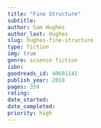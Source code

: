 ```yaml
---
title: "Fine Structure"
subtitle: 
author: Sam Hughes
author_last: Hughes
slug: hughes-fine-structure
type: fiction
img: true
genre: science fiction
isbn: 
goodreads_id: 40601141
publish_year: 2018
pages: 359
rating: 
date_started:
date_completed:
priority: high
---
```

